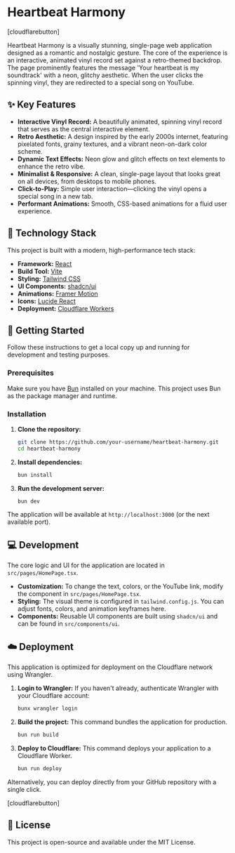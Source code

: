 # Heartbeat Harmony

[cloudflarebutton]

Heartbeat Harmony is a visually stunning, single-page web application designed as a romantic and nostalgic gesture. The core of the experience is an interactive, animated vinyl record set against a retro-themed backdrop. The page prominently features the message 'Your heartbeat is my soundtrack' with a neon, glitchy aesthetic. When the user clicks the spinning vinyl, they are redirected to a special song on YouTube.

## ✨ Key Features

*   **Interactive Vinyl Record:** A beautifully animated, spinning vinyl record that serves as the central interactive element.
*   **Retro Aesthetic:** A design inspired by the early 2000s internet, featuring pixelated fonts, grainy textures, and a vibrant neon-on-dark color scheme.
*   **Dynamic Text Effects:** Neon glow and glitch effects on text elements to enhance the retro vibe.
*   **Minimalist & Responsive:** A clean, single-page layout that looks great on all devices, from desktops to mobile phones.
*   **Click-to-Play:** Simple user interaction—clicking the vinyl opens a special song in a new tab.
*   **Performant Animations:** Smooth, CSS-based animations for a fluid user experience.

## 🚀 Technology Stack

This project is built with a modern, high-performance tech stack:

*   **Framework:** [React](https://react.dev/)
*   **Build Tool:** [Vite](https://vitejs.dev/)
*   **Styling:** [Tailwind CSS](https://tailwindcss.com/)
*   **UI Components:** [shadcn/ui](https://ui.shadcn.com/)
*   **Animations:** [Framer Motion](https://www.framer.com/motion/)
*   **Icons:** [Lucide React](https://lucide.dev/)
*   **Deployment:** [Cloudflare Workers](https://workers.cloudflare.com/)

## 🏁 Getting Started

Follow these instructions to get a local copy up and running for development and testing purposes.

### Prerequisites

Make sure you have [Bun](https://bun.sh/) installed on your machine. This project uses Bun as the package manager and runtime.

### Installation

1.  **Clone the repository:**
    ```bash
    git clone https://github.com/your-username/heartbeat-harmony.git
    cd heartbeat-harmony
    ```

2.  **Install dependencies:**
    ```bash
    bun install
    ```

3.  **Run the development server:**
    ```bash
    bun dev
    ```

The application will be available at `http://localhost:3000` (or the next available port).

## 💻 Development

The core logic and UI for the application are located in `src/pages/HomePage.tsx`.

*   **Customization:** To change the text, colors, or the YouTube link, modify the component in `src/pages/HomePage.tsx`.
*   **Styling:** The visual theme is configured in `tailwind.config.js`. You can adjust fonts, colors, and animation keyframes here.
*   **Components:** Reusable UI components are built using `shadcn/ui` and can be found in `src/components/ui`.

## ☁️ Deployment

This application is optimized for deployment on the Cloudflare network using Wrangler.

1.  **Login to Wrangler:**
    If you haven't already, authenticate Wrangler with your Cloudflare account:
    ```bash
    bunx wrangler login
    ```

2.  **Build the project:**
    This command bundles the application for production.
    ```bash
    bun run build
    ```

3.  **Deploy to Cloudflare:**
    This command deploys your application to a Cloudflare Worker.
    ```bash
    bun run deploy
    ```

Alternatively, you can deploy directly from your GitHub repository with a single click.

[cloudflarebutton]

## 📄 License

This project is open-source and available under the MIT License.